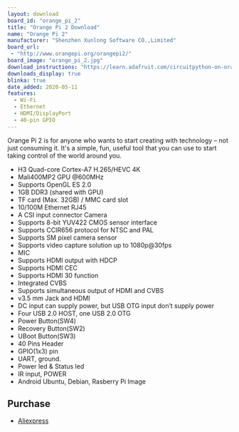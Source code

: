 ```yaml
---
layout: download
board_id: "orange_pi_2"
title: "Orange Pi 2 Download"
name: "Orange Pi 2"
manufacturer: "Shenzhen Xunlong Software CO.,Limited"
board_url:
 - "http://www.orangepi.org/orangepi2/"
board_image: "orange_pi_2.jpg"
download_instructions: "https://learn.adafruit.com/circuitpython-on-orangepi-linux/circuitpython-orangepi"
downloads_display: true
blinka: true
date_added: 2020-05-11
features:
  - Wi-Fi
  - Ethernet
  - HDMI/DisplayPort
  - 40-pin GPIO
---
```


Orange Pi 2 is for anyone who wants to start creating with technology – not just consuming it. It's a simple, fun, useful tool that you can use to start taking control of the world around you.

- H3 Quad-core Cortex-A7 H.265/HEVC 4K
- Mali400MP2 GPU @600MHz
- Supports OpenGL ES 2.0
- 1GB DDR3 (shared with GPU)
- TF card (Max. 32GB) / MMC card slot
- 10/100M Ethernet RJ45
- A CSI input connector Camera
- Supports 8-bit YUV422 CMOS sensor interface
- Supports CCIR656 protocol for NTSC and PAL
- Supports SM pixel camera sensor
- Supports video capture solution up to 1080p@30fps
- MIC
- Supports HDMI output with HDCP
- Supports HDMI CEC
- Supports HDMI 30 function
- Integrated CVBS
- Supports simultaneous output of HDMI and CVBS
- v3.5 mm Jack and HDMI
- DC input can supply power, but USB OTG input don’t supply power
- Four USB 2.0 HOST, one USB 2.0 OTG
- Power Button(SW4)
- Recovery Button(SW2)
- UBoot Button(SW3)
- 40 Pins Header
- GPIO(1x3) pin
- UART, ground.
- Power led & Status led
- IR input, POWER
- Android Ubuntu, Debian, Rasberry Pi Image

## Purchase
* [Aliexpress](https://www.aliexpress.com/store/1553371)
